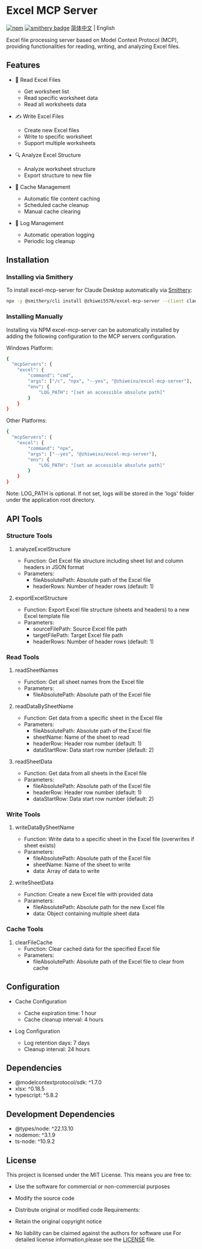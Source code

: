 # Excel MCP Server
[![npm](https://img.shields.io/npm/v/@zhiwei5576/excel-mcp-server)](https://www.npmjs.com/package/@zhiweixu/excel-mcp-server)
[![smithery badge](https://smithery.ai/badge/@zhiwei5576/excel-mcp-server)](https://smithery.ai/server/@zhiweixu/excel-mcp-server)
[简体中文](./README_CN.md) | English

Excel file processing server based on Model Context Protocol (MCP), providing functionalities for reading, writing, and analyzing Excel files.

## Features

- 📖 Read Excel Files

  - Get worksheet list
  - Read specific worksheet data
  - Read all worksheets data

- ✍️ Write Excel Files

  - Create new Excel files
  - Write to specific worksheet
  - Support multiple worksheets

- 🔍 Analyze Excel Structure

  - Analyze worksheet structure
  - Export structure to new file

- 💾 Cache Management

  - Automatic file content caching
  - Scheduled cache cleanup
  - Manual cache clearing

- 📝 Log Management
  - Automatic operation logging
  - Periodic log cleanup

## Installation

### Installing via Smithery

To install excel-mcp-server for Claude Desktop automatically via [Smithery](https://smithery.ai/server/@zhiwei5576/excel-mcp-server):

```bash
npx -y @smithery/cli install @zhiwei5576/excel-mcp-server --client claude
```

### Installing Manually
Installing via NPM
excel-mcp-server can be automatically installed by adding the following configuration to the MCP servers configuration.

Windows Platform:

```bash
{
  "mcpServers": {
    "excel": {
        "command": "cmd",
        "args": ["/c", "npx", "--yes", "@zhiweixu/excel-mcp-server"],
        "env": {
            "LOG_PATH": "[set an accessible absolute path]"
        }
    }
}
```

Other Platforms:

```bash
{
  "mcpServers": {
    "excel": {
        "command": "npx",
        "args": ["--yes", "@zhiweixu/excel-mcp-server"],
        "env": {
            "LOG_PATH": "[set an accessible absolute path]"
        }
    }
}
```
Note: LOG_PATH is optional. If not set, logs will be stored in the 'logs' folder under the application root directory.

## API Tools

### Structure Tools

1. analyzeExcelStructure
   - Function: Get Excel file structure including sheet list and column headers in JSON format
   - Parameters:
     - fileAbsolutePath: Absolute path of the Excel file
     - headerRows: Number of header rows (default: 1)

2. exportExcelStructure
   - Function: Export Excel file structure (sheets and headers) to a new Excel template file
   - Parameters:
     - sourceFilePath: Source Excel file path
     - targetFilePath: Target Excel file path
     - headerRows: Number of header rows (default: 1)

### Read Tools

1. readSheetNames
   - Function: Get all sheet names from the Excel file
   - Parameters:
     - fileAbsolutePath: Absolute path of the Excel file

2. readDataBySheetName
   - Function: Get data from a specific sheet in the Excel file
   - Parameters:
     - fileAbsolutePath: Absolute path of the Excel file
     - sheetName: Name of the sheet to read
     - headerRow: Header row number (default: 1)
     - dataStartRow: Data start row number (default: 2)

3. readSheetData
   - Function: Get data from all sheets in the Excel file
   - Parameters:
     - fileAbsolutePath: Absolute path of the Excel file
     - headerRow: Header row number (default: 1)
     - dataStartRow: Data start row number (default: 2)

### Write Tools

1. writeDataBySheetName
   - Function: Write data to a specific sheet in the Excel file (overwrites if sheet exists)
   - Parameters:
     - fileAbsolutePath: Absolute path of the Excel file
     - sheetName: Name of the sheet to write
     - data: Array of data to write

2. writeSheetData
   - Function: Create a new Excel file with provided data
   - Parameters:
     - fileAbsolutePath: Absolute path for the new Excel file
     - data: Object containing multiple sheet data

### Cache Tools

1. clearFileCache
   - Function: Clear cached data for the specified Excel file
   - Parameters:
     - fileAbsolutePath: Absolute path of the Excel file to clear from cache

## Configuration

- Cache Configuration

  - Cache expiration time: 1 hour
  - Cache cleanup interval: 4 hours

- Log Configuration

  - Log retention days: 7 days
  - Cleanup interval: 24 hours

## Dependencies

- @modelcontextprotocol/sdk: ^1.7.0
- xlsx: ^0.18.5
- typescript: ^5.8.2

## Development Dependencies

- @types/node: ^22.13.10
- nodemon: ^3.1.9
- ts-node: ^10.9.2

## License

This project is licensed under the MIT License. This means you are free to:

- Use the software for commercial or non-commercial purposes
- Modify the source code
- Distribute original or modified code
  Requirements:

- Retain the original copyright notice
- No liability can be claimed against the authors for software use
  For detailed license information,please see the [LICENSE](./LICENSE) file.
